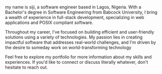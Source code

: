my name is siji, a software engineer based in Lagos, Nigeria. With a Bachelor's degree in Software Engineering from Babcock University, I bring a wealth of experience in full-stack development, specializing in web applications and POSIX compliant software.

Throughout my career, I've focused on building efficient and user-friendly solutions using a variety of technologies. My passion lies in creating impactful software that addresses real-world challenges, and I'm driven by the desire to someday work on world-transforming technology

Feel free to explore my portfolio for more information about my skills and experiences. If you'd like to connect or discuss literally whatever, don't hesitate to reach out.

<!--
<img src="https://github-readme-stats.vercel.app/api/top-langs/?username=sijirama&&show_icons=true&hide_title=true&theme=radical&layout=compact&hide_border=true&border_radius=30&langs_count=15&exclude_repo=Analyseroom&hide=dart,html,css,shell,jupyter%20Notebook,Cython,Perl,Handlebars" alt="top languages"/>
-->
